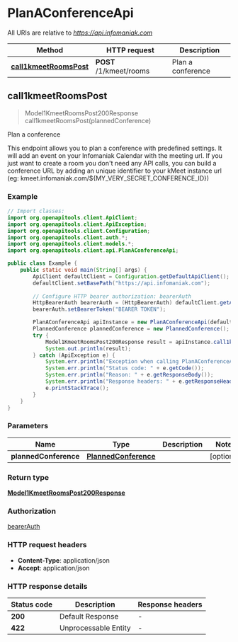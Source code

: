 # PlanAConferenceApi

All URIs are relative to *https://api.infomaniak.com*

| Method | HTTP request | Description |
|------------- | ------------- | -------------|
| [**call1kmeetRoomsPost**](PlanAConferenceApi.md#call1kmeetRoomsPost) | **POST** /1/kmeet/rooms | Plan a conference |



## call1kmeetRoomsPost

> Model1KmeetRoomsPost200Response call1kmeetRoomsPost(plannedConference)

Plan a conference

This endpoint allows you to plan a conference with predefined settings. It will add an event on your Infomaniak Calendar with the meeting url.  If you just want to create a room you don&#39;t need any API calls, you can build a conference URL by adding an unique identifier to your kMeet instance url (eg: kmeet.infomaniak.com/${MY_VERY_SECRET_CONFERENCE_ID})

### Example

```java
// Import classes:
import org.openapitools.client.ApiClient;
import org.openapitools.client.ApiException;
import org.openapitools.client.Configuration;
import org.openapitools.client.auth.*;
import org.openapitools.client.models.*;
import org.openapitools.client.api.PlanAConferenceApi;

public class Example {
    public static void main(String[] args) {
        ApiClient defaultClient = Configuration.getDefaultApiClient();
        defaultClient.setBasePath("https://api.infomaniak.com");
        
        // Configure HTTP bearer authorization: bearerAuth
        HttpBearerAuth bearerAuth = (HttpBearerAuth) defaultClient.getAuthentication("bearerAuth");
        bearerAuth.setBearerToken("BEARER TOKEN");

        PlanAConferenceApi apiInstance = new PlanAConferenceApi(defaultClient);
        PlannedConference plannedConference = new PlannedConference(); // PlannedConference | 
        try {
            Model1KmeetRoomsPost200Response result = apiInstance.call1kmeetRoomsPost(plannedConference);
            System.out.println(result);
        } catch (ApiException e) {
            System.err.println("Exception when calling PlanAConferenceApi#call1kmeetRoomsPost");
            System.err.println("Status code: " + e.getCode());
            System.err.println("Reason: " + e.getResponseBody());
            System.err.println("Response headers: " + e.getResponseHeaders());
            e.printStackTrace();
        }
    }
}
```

### Parameters


| Name | Type | Description  | Notes |
|------------- | ------------- | ------------- | -------------|
| **plannedConference** | [**PlannedConference**](PlannedConference.md)|  | [optional] |

### Return type

[**Model1KmeetRoomsPost200Response**](Model1KmeetRoomsPost200Response.md)

### Authorization

[bearerAuth](../README.md#bearerAuth)

### HTTP request headers

- **Content-Type**: application/json
- **Accept**: application/json


### HTTP response details
| Status code | Description | Response headers |
|-------------|-------------|------------------|
| **200** | Default Response |  -  |
| **422** | Unprocessable Entity |  -  |

